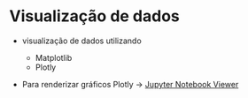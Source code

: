 # Visualização de dados

- visualização de dados utilizando 
    - Matplotlib
    - Plotly

- Para renderizar gráficos Plotly -> [Jupyter Notebook Viewer](https://nbviewer.org/github/julia-goulart/Visualiza-o-de-Dados/blob/76d0428362920414b53c8042dea8c953dcd587c8/visualiza%C3%A7ao_dados.ipynb)
